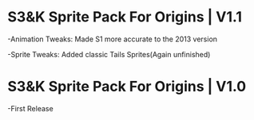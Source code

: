 # S3&K Sprite Pack For Origins | V1.1
-Animation Tweaks:
Made S1 more accurate to the 2013 version

-Sprite Tweaks:
Added classic Tails Sprites(Again unfinished)

# S3&K Sprite Pack For Origins | V1.0
-First Release
